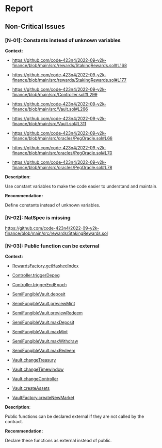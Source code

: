 # Report

## Non-Critical Issues ##

### [N-01]: Constants instead of unknown variables 
**Context:**

+ https://github.com/code-423n4/2022-09-y2k-finance/blob/main/src/rewards/StakingRewards.sol#L168

+ https://github.com/code-423n4/2022-09-y2k-finance/blob/main/src/rewards/StakingRewards.sol#L177

+ https://github.com/code-423n4/2022-09-y2k-finance/blob/main/src/Controller.sol#L299 

+ https://github.com/code-423n4/2022-09-y2k-finance/blob/main/src/Vault.sol#L266

+ https://github.com/code-423n4/2022-09-y2k-finance/blob/main/src/Vault.sol#L311

+ https://github.com/code-423n4/2022-09-y2k-finance/blob/main/src/oracles/PegOracle.sol#L68

+ https://github.com/code-423n4/2022-09-y2k-finance/blob/main/src/oracles/PegOracle.sol#L70

+ https://github.com/code-423n4/2022-09-y2k-finance/blob/main/src/oracles/PegOracle.sol#L78

**Description:**

Use constant variables to make the code easier to understand and maintain.

**Recommendation:**

Define constants instead of unknown variables.

### [N-02]: NatSpec is missing

https://github.com/code-423n4/2022-09-y2k-finance/blob/main/src/rewards/StakingRewards.sol

### [N-03]: Public function can be external
**Context:** 

+ [RewardsFactory.getHashedIndex](https://github.com/code-423n4/2022-09-y2k-finance/blob/main/src/rewards/RewardsFactory.sol#L145)

+ [Controller.triggerDepeg](https://github.com/code-423n4/2022-09-y2k-finance/blob/main/src/Controller.sol#L148)

+ [Controller.triggerEndEpoch](https://github.com/code-423n4/2022-09-y2k-finance/blob/main/src/Controller.sol#L198)

+ [SemiFungibleVault.deposit](https://github.com/code-423n4/2022-09-y2k-finance/blob/main/src/SemiFungibleVault.sol#L85)

+ [SemiFungibleVault.previewMint](https://github.com/code-423n4/2022-09-y2k-finance/blob/main/src/SemiFungibleVault.sol#L189)

+ [SemiFungibleVault.previewRedeem](https://github.com/code-423n4/2022-09-y2k-finance/blob/main/src/SemiFungibleVault.sol#L221)

+ [SemiFungibleVault.maxDeposit](https://github.com/code-423n4/2022-09-y2k-finance/blob/main/src/SemiFungibleVault.sol#L237)

+ [SemiFungibleVault.maxMint](https://github.com/code-423n4/2022-09-y2k-finance/blob/main/src/SemiFungibleVault.sol#L244)

+ [SemiFungibleVault.maxWithdraw](https://github.com/code-423n4/2022-09-y2k-finance/blob/main/src/SemiFungibleVault.sol#L251)

+ [SemiFungibleVault.maxRedeem](https://github.com/code-423n4/2022-09-y2k-finance/blob/main/src/SemiFungibleVault.sol#L263)

+ [Vault.changeTreasury](https://github.com/code-423n4/2022-09-y2k-finance/blob/main/src/Vault.sol#L277)

+ [Vault.changeTimewindow](https://github.com/code-423n4/2022-09-y2k-finance/blob/main/src/Vault.sol#L287)

+ [Vault.changeController](https://github.com/code-423n4/2022-09-y2k-finance/blob/main/src/Vault.sol#L295)

+ [Vault.createAssets](https://github.com/code-423n4/2022-09-y2k-finance/blob/main/src/Vault.sol#L307)

+ [VaultFactory.createNewMarket](https://github.com/code-423n4/2022-09-y2k-finance/blob/main/src/VaultFactory.sol#L178)

**Description:**

Public functions can be declared external if they are not called by the contract.

**Recommendation:**

Declare these functions as external instead of public.